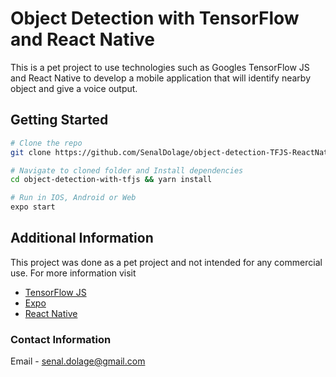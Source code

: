 # Object Detection with TensorFlow and React Native
This is a pet project to use technologies such as Googles TensorFlow JS and React Native to develop a mobile application that will identify nearby object and give a voice output.

## Getting Started
```bash
# Clone the repo
git clone https://github.com/SenalDolage/object-detection-TFJS-ReactNative.git .

# Navigate to cloned folder and Install dependencies
cd object-detection-with-tfjs && yarn install

# Run in IOS, Android or Web
expo start
``` 

## Additional Information
This project was done as a pet project and not intended for any commercial use. For more information visit 
- [TensorFlow JS](https://www.tensorflow.org/js)
- [Expo](https://docs.expo.io/)
- [React Native](https://reactnative.dev/docs/getting-started)

### Contact Information
Email - senal.dolage@gmail.com
